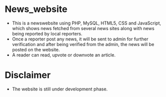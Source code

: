 # News_website
* This is a newswebsite using PHP, MySQL, HTML5, CSS and JavaScript, which shows news fetched from several news sites along with news being reported by local reporters.
* Once a reporter post any news, it will be sent to admin for further verification and after being verified from the admin, the news will be posted on the website.
* A reader can read, upvote or downvote an article.

# Disclaimer
* The website is still under development phase.
